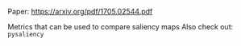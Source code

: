 Paper: https://arxiv.org/pdf/1705.02544.pdf

Metrics that can be used to compare saliency maps
Also check out: `pysaliency`